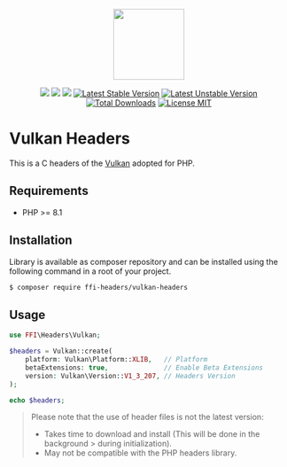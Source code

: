 <p align="center">
    <a href="https://github.com/php-ffi-headers">
        <img src="https://avatars.githubusercontent.com/u/101121010?s=256" width="128" />
    </a>
</p>

<p align="center">
    <a href="https://github.com/php-ffi-headers/vulkan-headers/actions"><img src="https://github.com/php-ffi-headers/vulkan-headers/workflows/build/badge.svg"></a>
    <a href="https://packagist.org/packages/ffi-headers/vulkan-headers"><img src="https://img.shields.io/badge/PHP-8.1.0-ff0140.svg"></a>
    <a href="https://packagist.org/packages/ffi-headers/vulkan-headers"><img src="https://img.shields.io/badge/Vulkan-1.3.225-cc3c20.svg"></a>
    <a href="https://packagist.org/packages/ffi-headers/vulkan-headers"><img src="https://poser.pugx.org/ffi-headers/vulkan-headers/version" alt="Latest Stable Version"></a>
    <a href="https://packagist.org/packages/ffi-headers/vulkan-headers"><img src="https://poser.pugx.org/ffi-headers/vulkan-headers/v/unstable" alt="Latest Unstable Version"></a>
    <a href="https://packagist.org/packages/ffi-headers/vulkan-headers"><img src="https://poser.pugx.org/ffi-headers/vulkan-headers/downloads" alt="Total Downloads"></a>
    <a href="https://raw.githubusercontent.com/php-ffi-headers/vulkan-headers/master/LICENSE.md"><img src="https://poser.pugx.org/ffi-headers/vulkan-headers/license" alt="License MIT"></a>
</p>

# Vulkan Headers

This is a C headers of the [Vulkan](https://www.khronos.org/registry/vulkan/) adopted for PHP.

## Requirements

- PHP >= 8.1

## Installation

Library is available as composer repository and can be installed using the
following command in a root of your project.

```sh
$ composer require ffi-headers/vulkan-headers
```

## Usage

```php
use FFI\Headers\Vulkan;

$headers = Vulkan::create(
    platform: Vulkan\Platform::XLIB,   // Platform
    betaExtensions: true,              // Enable Beta Extensions
    version: Vulkan\Version::V1_3_207, // Headers Version
);

echo $headers;
```

> Please note that the use of header files is not the latest version:
> - Takes time to download and install (This will be done in the background
    >   during initialization).
> - May not be compatible with the PHP headers library.

